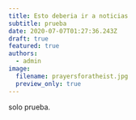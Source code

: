 ```yaml
---
title: Esto deberia ir a noticias
subtitle: prueba
date: 2020-07-07T01:27:36.243Z
draft: true
featured: true
authors:
  - admin
image:
  filename: prayersforatheist.jpg
  preview_only: true
---
```

solo prueba.